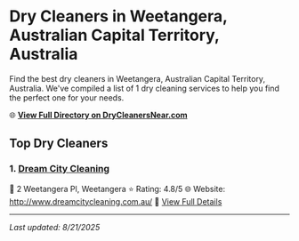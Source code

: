 # Dry Cleaners in Weetangera, Australian Capital Territory, Australia

Find the best dry cleaners in Weetangera, Australian Capital Territory, Australia. We've compiled a list of 1 dry cleaning services to help you find the perfect one for your needs.

🌐 **[View Full Directory on DryCleanersNear.com](https://drycleanersnear.com/city/Australia/Australian%20Capital%20Territory/Weetangera)**

## Top Dry Cleaners

### 1. [Dream City Cleaning](https://drycleanersnear.com/dryCleaner/68a289b8e025a3a8d28d3d20/dream-city-cleaning)
📍 2 Weetangera Pl, Weetangera
⭐ Rating: 4.8/5
🌐 Website: http://www.dreamcitycleaning.com.au/
🔗 [View Full Details](https://drycleanersnear.com/dryCleaner/68a289b8e025a3a8d28d3d20/dream-city-cleaning)


---

*Last updated: 8/21/2025*
